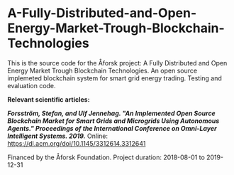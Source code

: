 # A-Fully-Distributed-and-Open-Energy-Market-Trough-Blockchain-Technologies


This is the source code for the Åforsk project: A Fully Distributed and Open Energy Market Trough Blockchain Technologies. An open source implemeted blockchain system for smart grid energy trading. Testing and evaluation code.

**Relevant scientific articles:**

***Forsström, Stefan, and Ulf Jennehag. "An Implemented Open Source Blockchain Market for Smart Grids and Microgrids Using Autonomous Agents." Proceedings of the International Conference on Omni-Layer Intelligent Systems. 2019.***
Online: https://dl.acm.org/doi/10.1145/3312614.3312641



Financed by the Åforsk Foundation. Project duration: 2018-08-01 to 2019-12-31
